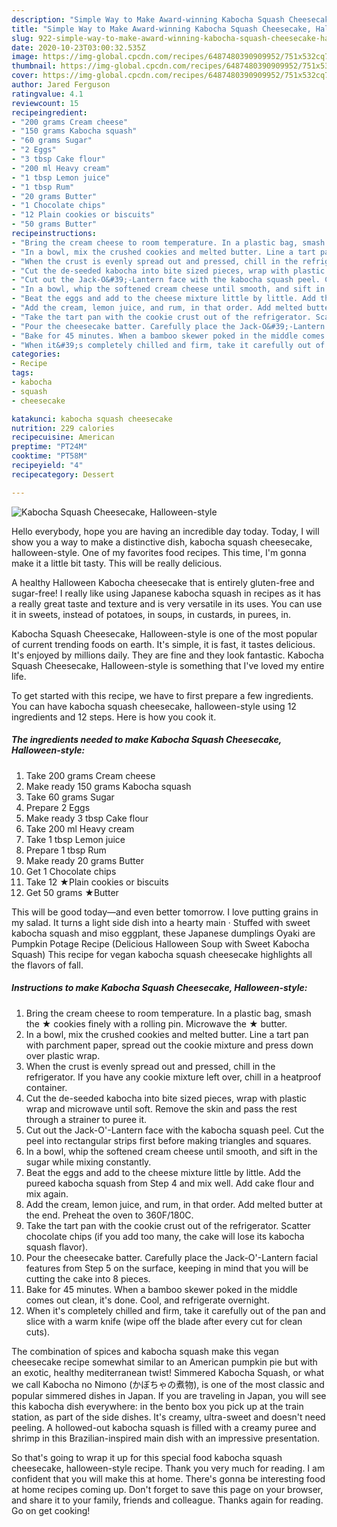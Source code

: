 ```yaml
---
description: "Simple Way to Make Award-winning Kabocha Squash Cheesecake, Halloween-style"
title: "Simple Way to Make Award-winning Kabocha Squash Cheesecake, Halloween-style"
slug: 922-simple-way-to-make-award-winning-kabocha-squash-cheesecake-halloween-style
date: 2020-10-23T03:00:32.535Z
image: https://img-global.cpcdn.com/recipes/6487480390909952/751x532cq70/kabocha-squash-cheesecake-halloween-style-recipe-main-photo.jpg
thumbnail: https://img-global.cpcdn.com/recipes/6487480390909952/751x532cq70/kabocha-squash-cheesecake-halloween-style-recipe-main-photo.jpg
cover: https://img-global.cpcdn.com/recipes/6487480390909952/751x532cq70/kabocha-squash-cheesecake-halloween-style-recipe-main-photo.jpg
author: Jared Ferguson
ratingvalue: 4.1
reviewcount: 15
recipeingredient:
- "200 grams Cream cheese"
- "150 grams Kabocha squash"
- "60 grams Sugar"
- "2 Eggs"
- "3 tbsp Cake flour"
- "200 ml Heavy cream"
- "1 tbsp Lemon juice"
- "1 tbsp Rum"
- "20 grams Butter"
- "1 Chocolate chips"
- "12 Plain cookies or biscuits"
- "50 grams Butter"
recipeinstructions:
- "Bring the cream cheese to room temperature. In a plastic bag, smash the ★ cookies finely with a rolling pin. Microwave the ★ butter."
- "In a bowl, mix the crushed cookies and melted butter. Line a tart pan with parchment paper, spread out the cookie mixture and press down over plastic wrap."
- "When the crust is evenly spread out and pressed, chill in the refrigerator. If you have any cookie mixture left over, chill in a heatproof container."
- "Cut the de-seeded kabocha into bite sized pieces, wrap with plastic wrap and microwave until soft. Remove the skin and pass the rest through a strainer to puree it."
- "Cut out the Jack-O&#39;-Lantern face with the kabocha squash peel. Cut the peel into rectangular strips first before making triangles and squares."
- "In a bowl, whip the softened cream cheese until smooth, and sift in the sugar while mixing constantly."
- "Beat the eggs and add to the cheese mixture little by little. Add the pureed kabocha squash from Step 4 and mix well. Add cake flour and mix again."
- "Add the cream, lemon juice, and rum, in that order. Add melted butter at the end. Preheat the oven to 360F/180C."
- "Take the tart pan with the cookie crust out of the refrigerator. Scatter chocolate chips (if you add too many, the cake will lose its kabocha squash flavor)."
- "Pour the cheesecake batter. Carefully place the Jack-O&#39;-Lantern facial features from Step 5 on the surface, keeping in mind that you will be cutting the cake into 8 pieces."
- "Bake for 45 minutes. When a bamboo skewer poked in the middle comes out clean, it&#39;s done. Cool, and refrigerate overnight."
- "When it&#39;s completely chilled and firm, take it carefully out of the pan and slice with a warm knife (wipe off the blade after every cut for clean cuts)."
categories:
- Recipe
tags:
- kabocha
- squash
- cheesecake

katakunci: kabocha squash cheesecake 
nutrition: 229 calories
recipecuisine: American
preptime: "PT24M"
cooktime: "PT58M"
recipeyield: "4"
recipecategory: Dessert

---
```



![Kabocha Squash Cheesecake, Halloween-style](https://img-global.cpcdn.com/recipes/6487480390909952/751x532cq70/kabocha-squash-cheesecake-halloween-style-recipe-main-photo.jpg)

Hello everybody, hope you are having an incredible day today. Today, I will show you a way to make a distinctive dish, kabocha squash cheesecake, halloween-style. One of my favorites food recipes. This time, I'm gonna make it a little bit tasty. This will be really delicious.

A healthy Halloween Kabocha cheesecake that is entirely gluten-free and sugar-free! I really like using Japanese kabocha squash in recipes as it has a really great taste and texture and is very versatile in its uses. You can use it in sweets, instead of potatoes, in soups, in custards, in purees, in.

Kabocha Squash Cheesecake, Halloween-style is one of the most popular of current trending foods on earth. It's simple, it is fast, it tastes delicious. It's enjoyed by millions daily. They are fine and they look fantastic. Kabocha Squash Cheesecake, Halloween-style is something that I've loved my entire life.


To get started with this recipe, we have to first prepare a few ingredients. You can have kabocha squash cheesecake, halloween-style using 12 ingredients and 12 steps. Here is how you cook it.

<!--inarticleads1-->

##### The ingredients needed to make Kabocha Squash Cheesecake, Halloween-style:

1. Take 200 grams Cream cheese
1. Make ready 150 grams Kabocha squash
1. Take 60 grams Sugar
1. Prepare 2 Eggs
1. Make ready 3 tbsp Cake flour
1. Take 200 ml Heavy cream
1. Take 1 tbsp Lemon juice
1. Prepare 1 tbsp Rum
1. Make ready 20 grams Butter
1. Get 1 Chocolate chips
1. Take 12 ★Plain cookies or biscuits
1. Get 50 grams ★Butter


This will be good today—and even better tomorrow. I love putting grains in my salad. It turns a light side dish into a hearty main · Stuffed with sweet kabocha squash and miso eggplant, these Japanese dumplings Oyaki are Pumpkin Potage Recipe (Delicious Halloween Soup with Sweet Kabocha Squash) This recipe for vegan kabocha squash cheesecake highlights all the flavors of fall. 

<!--inarticleads2-->

##### Instructions to make Kabocha Squash Cheesecake, Halloween-style:

1. Bring the cream cheese to room temperature. In a plastic bag, smash the ★ cookies finely with a rolling pin. Microwave the ★ butter.
1. In a bowl, mix the crushed cookies and melted butter. Line a tart pan with parchment paper, spread out the cookie mixture and press down over plastic wrap.
1. When the crust is evenly spread out and pressed, chill in the refrigerator. If you have any cookie mixture left over, chill in a heatproof container.
1. Cut the de-seeded kabocha into bite sized pieces, wrap with plastic wrap and microwave until soft. Remove the skin and pass the rest through a strainer to puree it.
1. Cut out the Jack-O&#39;-Lantern face with the kabocha squash peel. Cut the peel into rectangular strips first before making triangles and squares.
1. In a bowl, whip the softened cream cheese until smooth, and sift in the sugar while mixing constantly.
1. Beat the eggs and add to the cheese mixture little by little. Add the pureed kabocha squash from Step 4 and mix well. Add cake flour and mix again.
1. Add the cream, lemon juice, and rum, in that order. Add melted butter at the end. Preheat the oven to 360F/180C.
1. Take the tart pan with the cookie crust out of the refrigerator. Scatter chocolate chips (if you add too many, the cake will lose its kabocha squash flavor).
1. Pour the cheesecake batter. Carefully place the Jack-O&#39;-Lantern facial features from Step 5 on the surface, keeping in mind that you will be cutting the cake into 8 pieces.
1. Bake for 45 minutes. When a bamboo skewer poked in the middle comes out clean, it&#39;s done. Cool, and refrigerate overnight.
1. When it&#39;s completely chilled and firm, take it carefully out of the pan and slice with a warm knife (wipe off the blade after every cut for clean cuts).


The combination of spices and kabocha squash make this vegan cheesecake recipe somewhat similar to an American pumpkin pie but with an exotic, healthy mediterranean twist! Simmered Kabocha Squash, or what we call Kabocha no Nimono (かぼちゃの煮物), is one of the most classic and popular simmered dishes in Japan. If you are traveling in Japan, you will see this kabocha dish everywhere: in the bento box you pick up at the train station, as part of the side dishes. It&#39;s creamy, ultra-sweet and doesn&#39;t need peeling. A hollowed-out kabocha squash is filled with a creamy puree and shrimp in this Brazilian-inspired main dish with an impressive presentation. 

So that's going to wrap it up for this special food kabocha squash cheesecake, halloween-style recipe. Thank you very much for reading. I am confident that you will make this at home. There's gonna be interesting food at home recipes coming up. Don't forget to save this page on your browser, and share it to your family, friends and colleague. Thanks again for reading. Go on get cooking!
